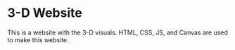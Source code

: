# 3-D Website
 This is a website with the 3-D visuals. HTML, CSS, JS, and Canvas are used to make this website.
